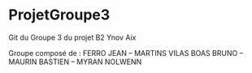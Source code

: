 # ProjetGroupe3

Git du Groupe 3 du projet B2 Ynov Aix

Groupe composé de : FERRO JEAN – MARTINS VILAS BOAS BRUNO – MAURIN BASTIEN – MYRAN NOLWENN
